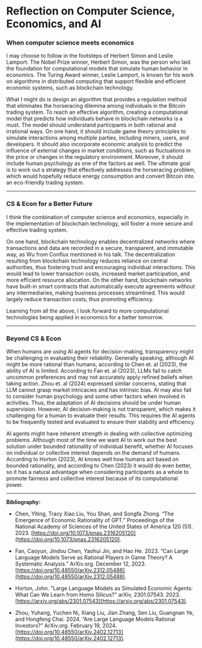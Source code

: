 # Reflection on Computer Science, Economics, and AI

### **When computer science meets economics**

I may choose to follow in the footsteps of Herbert Simon and Leslie Lamport. The Nobel Prize winner, Herbert Simon, was the person who laid the foundation for computational models that simulate human behavior in economics. The Turing Award winner, Leslie Lamport, is known for his work on algorithms in distributed computing that support flexible and efficient economic systems, such as blockchain technology.

What I might do is design an algorithm that provides a regulation method that eliminates the horseracing dilemma among individuals in the Bitcoin trading system. To reach an effective algorithm, creating a computational model that predicts how individuals behave in blockchain networks is a must. The model should understand participants in both rational and irrational ways. On one hand, it should include game theory principles to simulate interactions among multiple parties, including miners, users, and developers. It should also incorporate economic analysis to predict the influence of external changes in market conditions, such as fluctuations in the price or changes in the regulatory environment. Moreover, it should include human psychology as one of the factors as well. The ultimate goal is to work out a strategy that effectively addresses the horseracing problem, which would hopefully reduce energy consumption and convert Bitcoin into an eco-friendly trading system.

---

### **CS & Econ for a Better Future**

I think the combination of computer science and economics, especially in the implementation of blockchain technology, will foster a more secure and effective trading system.

On one hand, blockchain technology enables decentralized networks where transactions and data are recorded in a secure, transparent, and immutable way, as Wu from Conflux mentioned in his talk. The decentralization resulting from blockchain technology reduces reliance on central authorities, thus fostering trust and encouraging individual interactions. This would lead to lower transaction costs, increased market participation, and more efficient resource allocation. On the other hand, blockchain networks have built-in smart contracts that automatically execute agreements without any intermediaries, making business processes streamlined. This would largely reduce transaction costs, thus promoting efficiency.

Learning from all the above, I look forward to more computational technologies being applied in economics for a better tomorrow.

---

### **Beyond CS & Econ**

When humans are using AI agents for decision-making, transparency might be challenging in evaluating their reliability. Generally speaking, although AI might be more rational than humans, according to Chen et. al (2023), the ability of AI is limited. According to Fan et. al (2023), LLMs fail to catch uncommon preferences and may not accurately apply refined beliefs when taking action. Zhou et. al (2024) expressed similar concerns, stating that LLM cannot grasp market intricacies and has intrinsic bias. AI may also fail to consider human psychology and some other factors when involved in activities. Thus, the adaptation of AI decisions should be under human supervision. However, AI decision-making is not transparent, which makes it challenging for a human to evaluate their results. This requires the AI agents to be frequently tested and evaluated to ensure their stability and efficiency.

AI agents might have inherent strength in dealing with collective optimizing problems. Although most of the time we want AI to work out the best solution under bounded rationality of individual benefit, whether AI focuses on individual or collective interest depends on the demand of humans. According to Horton (2023), AI knows well how humans act based on bounded rationality, and according to Chen (2023) it would do even better, so it has a natural advantage when considering participants as a whole to promote fairness and collective interest because of its computational power.

---

**Bibliography:**

- Chen, Yiting, Tracy Xiao Liu, You Shan, and Songfa Zhong. “The Emergence of Economic Rationality of GPT.” Proceedings of the National Academy of Sciences of the United States of America 120 (51). 2023. [https://doi.org/10.1073/pnas.2316205120](https://doi.org/10.1073/pnas.2316205120).
  
- Fan, Caoyun, Jindou Chen, Yaohui Jin, and Hao He. 2023. “Can Large Language Models Serve as Rational Players in Game Theory? A Systematic Analysis.” ArXiv.org. December 12, 2023. [https://doi.org/10.48550/arXiv.2312.05488](https://doi.org/10.48550/arXiv.2312.05488). 

- Horton, John. "Large Language Models as Simulated Economic Agents: What Can We Learn from Homo Silicus?" arXiv, 2301.07543. 2023. [https://arxiv.org/abs/2301.07543](https://arxiv.org/abs/2301.07543).

- Zhou, Yuhang, Yuchen Ni, Xiang Liu, Jian Zhang, Sen Liu, Guangnan Ye, and Hongfeng Chai. 2024. “Are Large Language Models Rational Investors?” ArXiv.org. February 19, 2024. [https://doi.org/10.48550/arXiv.2402.12713](https://doi.org/10.48550/arXiv.2402.12713).

